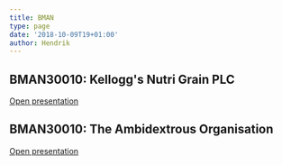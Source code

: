 ```yaml
---
title: BMAN
type: page
date: '2018-10-09T19+01:00'
author: Hendrik
---
```

## BMAN30010: Kellogg's Nutri Grain PLC

[Open presentation](https://docs.google.com/presentation/d/1EUfNaz-9mc4VRabvSkTncc69lWVJjlcXip9wzHQBtX8/edit)

## BMAN30010: The Ambidextrous Organisation

[Open presentation](https://docs.google.com/presentation/d/1kVsTh72LQrl5WqjDW7Q4MM0l2nWxzxRylJhAXxS_TGA/edit?usp=sharing)
